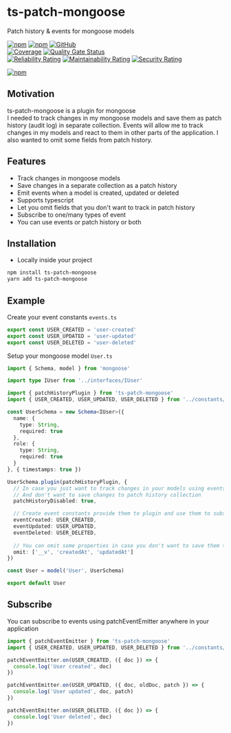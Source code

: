 # ts-patch-mongoose

Patch history & events for mongoose models

[![npm](https://img.shields.io/npm/v/ts-patch-mongoose)](https://www.npmjs.com/package/ts-patch-mongoose)
[![npm](https://img.shields.io/npm/dt/ts-patch-mongoose)](https://www.npmjs.com/package/ts-patch-mongoose)
[![GitHub](https://img.shields.io/github/license/ilovepixelart/ts-patch-mongoose)](https://github.com/ilovepixelart/ts-patch-mongoose/blob/main/LICENSE)
\
[![Coverage](https://sonarcloud.io/api/project_badges/measure?project=ilovepixelart_ts-patch-mongoose&metric=coverage)](https://sonarcloud.io/summary/new_code?id=ilovepixelart_ts-patch-mongoose)
[![Quality Gate Status](https://sonarcloud.io/api/project_badges/measure?project=ilovepixelart_ts-patch-mongoose&metric=alert_status)](https://sonarcloud.io/summary/new_code?id=ilovepixelart_ts-patch-mongoose)
\
[![Reliability Rating](https://sonarcloud.io/api/project_badges/measure?project=ilovepixelart_ts-patch-mongoose&metric=reliability_rating)](https://sonarcloud.io/summary/new_code?id=ilovepixelart_ts-patch-mongoose)
[![Maintainability Rating](https://sonarcloud.io/api/project_badges/measure?project=ilovepixelart_ts-patch-mongoose&metric=sqale_rating)](https://sonarcloud.io/summary/new_code?id=ilovepixelart_ts-patch-mongoose)
[![Security Rating](https://sonarcloud.io/api/project_badges/measure?project=ilovepixelart_ts-patch-mongoose&metric=security_rating)](https://sonarcloud.io/summary/new_code?id=ilovepixelart_ts-patch-mongoose)

[![npm](https://nodei.co/npm/ts-patch-mongoose.png)](https://www.npmjs.com/package/ts-patch-mongoose)

## Motivation

ts-patch-mongoose is a plugin for mongoose
\
I needed to track changes in my mongoose models and save them as patch history (audit log) in separate collection. Events will allow me to track changes in my models and react to them in other parts of the application. I also wanted to omit some fields from patch history.

## Features

- Track changes in mongoose models
- Save changes in a separate collection as a patch history
- Emit events when a model is created, updated or deleted
- Supports typescript
- Let you omit fields that you don't want to track in patch history
- Subscribe to one/many types of event
- You can use events or patch history or both

## Installation

- Locally inside your project

```bash
npm install ts-patch-mongoose
yarn add ts-patch-mongoose
```

## Example

Create your event constants `events.ts`

```typescript
export const USER_CREATED = 'user-created'
export const USER_UPDATED = 'user-updated'
export const USER_DELETED = 'user-deleted'
```

Setup your mongoose model `User.ts`

```typescript
import { Schema, model } from 'mongoose'

import type IUser from '../interfaces/IUser'

import { patchHistoryPlugin } from 'ts-patch-mongoose'
import { USER_CREATED, USER_UPDATED, USER_DELETED } from '../constants/events'

const UserSchema = new Schema<IUser>({
  name: {
    type: String,
    required: true
  },
  role: {
    type: String,
    required: true
  }
}, { timestamps: true })

UserSchema.plugin(patchHistoryPlugin, { 
  // In case you just want to track changes in your models using events below.
  // And don't want to save changes to patch history collection
  patchHistoryDisabled: true,

  // Create event constants provide them to plugin and use them to subscribe to events
  eventCreated: USER_CREATED,
  eventUpdated: USER_UPDATED,
  eventDeleted: USER_DELETED,
  
  // You can omit some properties in case you don't want to save them to patch history
  omit: ['__v', 'createdAt', 'updatedAt']
})

const User = model('User', UserSchema)

export default User
```

## Subscribe

You can subscribe to events using patchEventEmitter anywhere in your application

```typescript
import { patchEventEmitter } from 'ts-patch-mongoose'
import { USER_CREATED, USER_UPDATED, USER_DELETED } from '../constants/events'

patchEventEmitter.on(USER_CREATED, ({ doc }) => {
  console.log('User created', doc)
})

patchEventEmitter.on(USER_UPDATED, ({ doc, oldDoc, patch }) => {
  console.log('User updated', doc, patch)
})

patchEventEmitter.on(USER_DELETED, ({ doc }) => {
  console.log('User deleted', doc)
})
```
